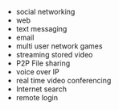 - social networking 
- web 
- text messaging 
- email 
- multi user network games 
- streaming stored video 
- P2P File sharing 
- voice over IP 
- real time video conferencing 
- Internet search 
- remote login
